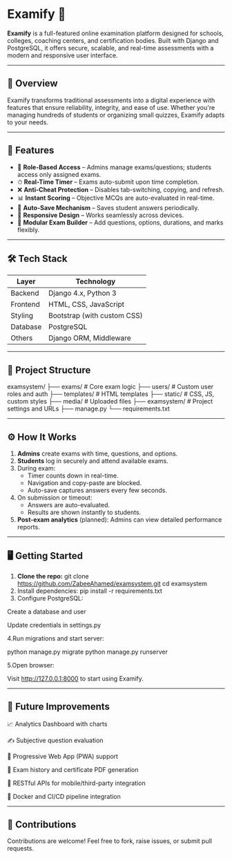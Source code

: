 # Examify 📝

**Examify** is a full-featured online examination platform designed for schools, colleges, coaching centers, and certification bodies. Built with Django and PostgreSQL, it offers secure, scalable, and real-time assessments with a modern and responsive user interface.

---

## 🚀 Overview

Examify transforms traditional assessments into a digital experience with features that ensure reliability, integrity, and ease of use. Whether you're managing hundreds of students or organizing small quizzes, Examify adapts to your needs.

---

## 🌟 Features

- 🔐 **Role-Based Access** – Admins manage exams/questions; students access only assigned exams.
- ⏱ **Real-Time Timer** – Exams auto-submit upon time completion.
- ❌ **Anti-Cheat Protection** – Disables tab-switching, copying, and refresh.
- 📊 **Instant Scoring** – Objective MCQs are auto-evaluated in real-time.
- 💾 **Auto-Save Mechanism** – Saves student answers periodically.
- 📱 **Responsive Design** – Works seamlessly across devices.
- 🧩 **Modular Exam Builder** – Add questions, options, durations, and marks flexibly.

---

## 🛠️ Tech Stack

| Layer     | Technology                |
|-----------|---------------------------|
| Backend   | Django 4.x, Python 3       |
| Frontend  | HTML, CSS, JavaScript      |
| Styling   | Bootstrap (with custom CSS)|
| Database  | PostgreSQL                 |
| Others    | Django ORM, Middleware     |

---

## 📂 Project Structure

examsystem/
├── exams/ # Core exam logic
├── users/ # Custom user roles and auth
├── templates/ # HTML templates
├── static/ # CSS, JS, custom styles
├── media/ # Uploaded files
├── examsystem/ # Project settings and URLs
├── manage.py
└── requirements.txt


---

## ⚙️ How It Works

1. **Admins** create exams with time, questions, and options.
2. **Students** log in securely and attend available exams.
3. During exam:
   - Timer counts down in real-time.
   - Navigation and copy-paste are blocked.
   - Auto-save captures answers every few seconds.
4. On submission or timeout:
   - Answers are auto-evaluated.
   - Results are shown instantly to students.
5. **Post-exam analytics** (planned): Admins can view detailed performance reports.

---

## 🖥️ Getting Started

1. **Clone the repo:**
   git clone https://github.com/ZabeeAhamed/examsystem.git
   cd examsystem
2. Install dependencies:
   pip install -r requirements.txt
3. Configure PostgreSQL:

Create a database and user

Update credentials in settings.py

4.Run migrations and start server:

python manage.py migrate
python manage.py runserver

5.Open browser:

Visit http://127.0.0.1:8000 to start using Examify.

---
🚧 Future Improvements
---
📈 Analytics Dashboard with charts

✍️ Subjective question evaluation

📱 Progressive Web App (PWA) support

🧪 Exam history and certificate PDF generation

🔌 RESTful APIs for mobile/third-party integration

🐳 Docker and CI/CD pipeline integration

---
🤝 Contributions
---
Contributions are welcome!
Feel free to fork, raise issues, or submit pull requests.
